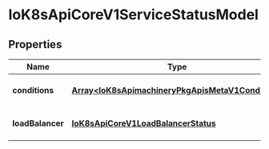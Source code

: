 # IoK8sApiCoreV1ServiceStatusModel

## Properties

Name | Type | Description | Notes
------------ | ------------- | ------------- | -------------
**conditions** | [**Array&lt;IoK8sApimachineryPkgApisMetaV1Condition&gt;**](IoK8sApimachineryPkgApisMetaV1Condition.md) | Current service state | [optional] [default to undefined]
**loadBalancer** | [**IoK8sApiCoreV1LoadBalancerStatus**](IoK8sApiCoreV1LoadBalancerStatus.md) |  | [optional] [default to undefined]



